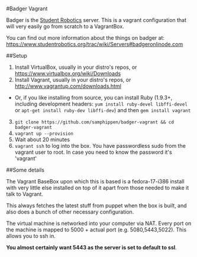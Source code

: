 #Badger Vagrant

Badger is the [Student Robotics](http://studentrobotics.org) server.
This is a vagrant configuration that will very easily go from scratch
to a VagrantBox.

You can find out more information about the things on badger at:
https://www.studentrobotics.org/trac/wiki/Servers#badgeronlinode.com

##Setup

1. Install VirtualBox, usually in your distro's repos, or https://www.virtualbox.org/wiki/Downloads
2. Install Vagrant, usually in your distro's repos, or http://www.vagrantup.com/downloads.html
  * Or, if you like installing from source, you can install Ruby (1.9.3+,
    including development headers: `yum install ruby-devel libffi-devel` or
    `apt-get install ruby-dev libffi-dev`) and then `gem install vagrant`
3. `git clone https://github.com/samphippen/badger-vagrant && cd badger-vagrant`
4. `vagrant up --provision`
5. Wait about 20 minutes
6. `vagrant ssh` to log into the box. You have passwordless sudo from the
   vagrant user to root. In case you need to know the password it's 'vagrant'


##Some details

The Vagrant BaseBox upon which this is based is a fedora-17-i386 install with
very little else installed on top of it apart from those needed to make it
talk to Vagrant.

This always fetches the latest stuff from puppet when the box
is built, and also does a bunch of other necessary configuration.

The virtual machine is networked into your computer via NAT. Every port on
the machine is mapped to 5000 + actual port (e.g. 5080,5443,5022).
This allows you to ssh in.

**You almost certainly want 5443 as the server is set to default to ssl**.
